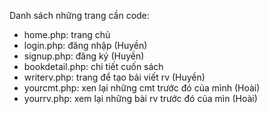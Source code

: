 Danh sách những trang cần code:
- home.php: trang chủ
- login.php: đăng nhập (Huyền)
- signup.php: đăng ký (Huyền)
- bookdetail.php: chi tiết cuốn sách
- writerv.php: trang để tạo bải viết rv (Huyền)
- yourcmt.php: xen lại những cmt trước đó của mình (Hoài)
- yourrv.php: xem lại những bài rv trước đó của mìn (Hoài)
